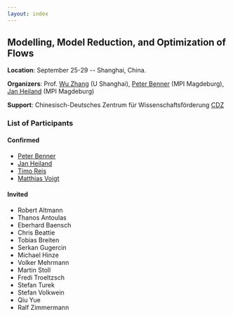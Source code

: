 ```yaml
---
layout: index
---
```


Modelling, Model Reduction, and Optimization of Flows
---

**Location**: September 25-29 -- Shanghai, China. 

**Organizers**: Prof. [Wu Zhang](http://www.hpcc.shu.edu.cn/Portals/283/people/zhangwu.html) (U Shanghai), [Peter Benner](http://www.mpi-magdeburg.mpg.de/mitarbeiter/26532/15020) (MPI Magdeburg), [Jan Heiland](http://www.mpi-magdeburg.mpg.de/mitarbeiter/29457/834708) (MPI Magdeburg)

**Support**: Chinesisch-Deutsches Zentrum für Wissenschaftsförderung [CDZ](http://www.sinogermanscience.org.cn/de/index.html)

### List of Participants
#### Confirmed
 * [Peter Benner](http://www.mpi-magdeburg.mpg.de/mitarbeiter/26532/15020)
 * [Jan Heiland](http://www.mpi-magdeburg.mpg.de/mitarbeiter/29457/834708)
 * [Timo Reis](http://www.math.uni-hamburg.de/home/reis/index.html.en)
 * [Matthias Voigt](http://www.math.tu-berlin.de/fachgebiete_ag_modnumdiff/fg_numerische_mathematik/v_menue/mitarbeiter/matthias_voigt/home/)

#### Invited
 * Robert Altmann
 * Thanos Antoulas
 * Eberhard Baensch
 * Chris Beattie
 * Tobias Breiten
 * Serkan Gugercin
 * Michael Hinze
 * Volker Mehrmann
 * Martin Stoll
 * Fredi Troeltzsch
 * Stefan Turek
 * Stefan Volkwein
 * Qiu Yue
 * Ralf Zimmermann
